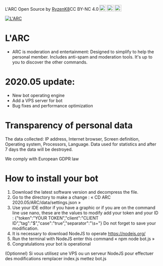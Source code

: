 <p xmlns:dct="http://purl.org/dc/terms/" xmlns:cc="http://creativecommons.org/ns#" class="license-text"><span rel="dct:title">L'ARC Open Source</span> by <a rel="cc:attributionURL" href="https://arcjs.ml"><span rel="cc:attributionName">RyzenK8</span></a>CC BY-NC 4.0<a href="https://creativecommons.org/licenses/by-nc/4.0"><img style="height:22px!important;margin-left: 3px;vertical-align:text-bottom;" src="https://search.creativecommons.org/static/img/cc_icon.svg" /><img  style="height:22px!important;margin-left: 3px;vertical-align:text-bottom;" src="https://search.creativecommons.org/static/img/cc-by_icon.svg" /><img  style="height:22px!important;margin-left: 3px;vertical-align:text-bottom;" src="https://search.creativecommons.org/static/img/cc-nc_icon.svg" /></a></p>

<a href="https://top.gg/bot/643148680618180609" >

  <img src="https://top.gg/api/widget/status/643148680618180609.svg" alt="L'ARC" />

</a>

# L'ARC
- ARC is moderation and entertainment: Designed to simplify to help the personal member. Includes anti-spam and moderation tools. It's up to you to discover the other commands.

# 2020.05 update:
- New bot operating engine
- Add a VPS server for bot
- Bug fixes and performance optimization

# Transparency of personal data
The data collected: IP address, Internet browser, Screen definition,
Operating system, Processors, Language. Data used for statistics and after 7 days the data will be destroyed.

We comply with European GDPR law

# How to install your bot
1. Download the latest software version and decompress the file.
2. Go to the directory to make a change : « CD ARC 2020.05/ARC/data/settings.json »
3. Use your IDE editor if you have a graphic or if you are on the command line use nano, these are the values to modify add your token and your ID : {"token":"YOUR TOKEN","client":"CLIENT ID","tag":"$","case":"true","separator":"\\s+"} Do not forget to save your modification.
4. It is necessary to download NodeJS to operate https://nodejs.org/
5. Run the terminal with NodeJS enter this command « npm node bot.js »
6. Congratulations your bot is operational

(Optionnel) Si vous utilisez une VPS ou un serveur NodeJS pour effectuer des modifications remplacer index.js mettez bot.js
